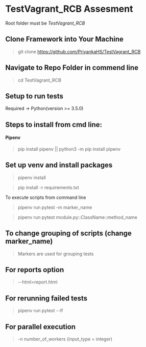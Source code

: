 # TestVagrant_RCB Assesment

Root folder must be *TestVagrant_RCB*

## Clone Framework into Your Machine
> git clone https://github.com/PriyankaHS/TestVagrant_RCB

## Navigate to Repo Folder in commend line
> cd TestVagrant_RCB

## Setup to run tests
Required -> Python(version >= 3.5.0)

## Steps to install from cmd line:
#### Pipenv 
> pip install pipenv || python3 -m pip install pipenv

## Set up venv and install packages
> pipenv install

> pip install -r requirements.txt

To execute scripts from command line
> pipenv run pytest -m marker_name

> pipenv run pytest module.py::ClassName::method_name


## To change grouping of scripts (change marker_name)
> Markers are used for grouping tests

## For reports option
> --html=report.html 

## For rerunning failed tests
> pipenv run pytest --lf

## For parallel execution 
> -n number_of_workers (input_type = integer)

